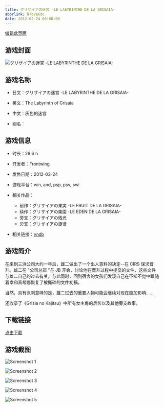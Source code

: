 ```yaml
---
title: グリザイアの迷宮 -LE LABYRINTHE DE LA GRISAIA-
abbrlink: b7b7e6dc
date: 2012-02-24 00:00:00
---
```

[编辑此页面](https://github.com/ACG-3/ADV3-source/blob/main/source/_posts/%E3%82%B0%E3%83%AA%E3%82%B6%E3%82%A4%E3%82%A2%E3%81%AE%E8%BF%B7%E5%AE%AE%20-LE%20LABYRINTHE%20DE%20LA%20GRISAIA-.md)

## 游戏封面

![グリザイアの迷宮 -LE LABYRINTHE DE LA GRISAIA-](https://pan.timero.xyz/d/onedrive/img_lib_001/%E3%82%B0%E3%83%AA%E3%82%B6%E3%82%A4%E3%82%A2%E3%81%AE%E8%BF%B7%E5%AE%AE%20-LE%20LABYRINTHE%20DE%20LA%20GRISAIA-_cover.avif)


## 游戏名称

- 日文：グリザイアの迷宮 -LE LABYRINTHE DE LA GRISAIA-
- 英文：The Labyrinth of Grisaia
- 中文：灰色的迷宫

- 别名：


## 游戏信息

- 时长：28.6 h
- 开发者：Frontwing
- 发售日期：2012-02-24
- 游戏平台：win, and, psp, psv, swi
- 相关作品：
   - 前作：グリザイアの果実 -LE FRUIT DE LA GRISAIA-
   - 续作：グリザイアの楽園 -LE EDEN DE LA GRISAIA-
   - 旁支：グリザイアの残光
   - 旁支：グリザイアの旋律

- 相关链接：[vndb](https://vndb.org/v7723)


## 游戏简介

在来到三浜公司大约一年后，雄二做出了一个出人意料的决定--在 CIRS 谋求晋升。雄二在 "公司总部 "与 JB 开会，讨论他在晋升过程中提交的文件，这些文件与雄二自己的过去有关。与此同时，回到宿舍的女孩们发现自己在不知不觉中跟随着幸和真希娜恢复了被撕碎的文件初稿。

当然，具有讽刺意味的是，雄二过去的重要人物可能会继续对现在施加影响......


还收录了《Grisia no Kajitsu》中所有女主角的后传以及其他旁支故事。


## 下载链接

[点击下载](https://pan.timero.xyz/onedrive/adv_lib_001/%E3%82%B0%E3%83%AA%E3%82%B6%E3%82%A4%E3%82%A2%E3%81%AE%E8%BF%B7%E5%AE%AE%20-LE%20LABYRINTHE%20DE%20LA%20GRISAIA-)


## 游戏截图


![Screenshot 1](https://pan.timero.xyz/d/onedrive/img_lib_001/%E3%82%B0%E3%83%AA%E3%82%B6%E3%82%A4%E3%82%A2%E3%81%AE%E8%BF%B7%E5%AE%AE%20-LE%20LABYRINTHE%20DE%20LA%20GRISAIA-_Screenshot_1.avif)

![Screenshot 2](https://pan.timero.xyz/d/onedrive/img_lib_001/%E3%82%B0%E3%83%AA%E3%82%B6%E3%82%A4%E3%82%A2%E3%81%AE%E8%BF%B7%E5%AE%AE%20-LE%20LABYRINTHE%20DE%20LA%20GRISAIA-_Screenshot_2.avif)

![Screenshot 3](https://pan.timero.xyz/d/onedrive/img_lib_001/%E3%82%B0%E3%83%AA%E3%82%B6%E3%82%A4%E3%82%A2%E3%81%AE%E8%BF%B7%E5%AE%AE%20-LE%20LABYRINTHE%20DE%20LA%20GRISAIA-_Screenshot_3.avif)

![Screenshot 4](https://pan.timero.xyz/d/onedrive/img_lib_001/%E3%82%B0%E3%83%AA%E3%82%B6%E3%82%A4%E3%82%A2%E3%81%AE%E8%BF%B7%E5%AE%AE%20-LE%20LABYRINTHE%20DE%20LA%20GRISAIA-_Screenshot_4.avif)

![Screenshot 5](https://pan.timero.xyz/d/onedrive/img_lib_001/%E3%82%B0%E3%83%AA%E3%82%B6%E3%82%A4%E3%82%A2%E3%81%AE%E8%BF%B7%E5%AE%AE%20-LE%20LABYRINTHE%20DE%20LA%20GRISAIA-_Screenshot_5.avif)

